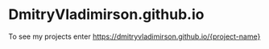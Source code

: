 # DmitryVladimirson.github.io
To see my projects enter https://dmitryvladimirson.github.io/{project-name}
